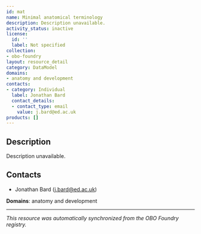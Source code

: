 ```yaml
---
id: mat
name: Minimal anatomical terminology
description: Description unavailable.
activity_status: inactive
license:
  id: ''
  label: Not specified
collection:
- obo-foundry
layout: resource_detail
category: DataModel
domains:
- anatomy and development
contacts:
- category: Individual
  label: Jonathan Bard
  contact_details:
  - contact_type: email
    value: j.bard@ed.ac.uk
products: []
---
```


## Description

Description unavailable.

## Contacts

- Jonathan Bard (j.bard@ed.ac.uk)

**Domains**: anatomy and development

---

*This resource was automatically synchronized from the OBO Foundry registry.*
